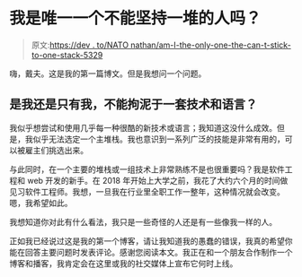 # 我是唯一一个不能坚持一堆的人吗？

> 原文:[https://dev . to/NATO nathan/am-I-the-only-one-the-can-t-stick-to-one-stack-5329](https://dev.to/natonathan/am-i-the-only-one-that-can-t-stick-to-one-stack-5329)

嗨，戴夫。这是我的第一篇博文。但是我想问一个问题。

## [](#is-it-me-or-am-i-the-only-one-that-cant-stick-to-one-set-of-technologies-and-languages)是我还是只有我，不能拘泥于一套技术和语言？

我似乎想尝试和使用几乎每一种很酷的新技术或语言；我知道这没什么成效。但是，我似乎无法选定一个主堆栈。我也意识到一系列广泛的技能是非常有用的，可以被雇主们挑选出来。

与此同时，在一个主要的堆栈或一组技术上非常熟练不是也很重要吗？我是软件工程和 web 开发的新手。在 2018 年开始上大学之前，我花了大约六个月的时间做见习软件工程师。我想，一旦我在行业里全职工作一整年，这种情况就会改变。嗯，我希望如此。

我想知道你对此有什么看法，我只是一些奇怪的人还是有一些像我一样的人。

正如我已经说过这是我的第一个博客，请让我知道我的愚蠢的错误，我真的希望你能在回答主要问题时发表评论。感谢您阅读本文。我正在和一个朋友合作制作一个博客和播客，我肯定会在这里或我的社交媒体上宣布它何时上线。